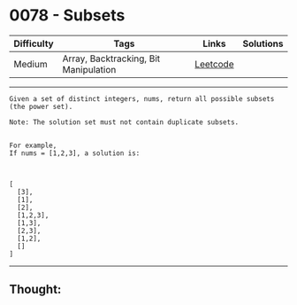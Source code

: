 # 0078 - Subsets

Difficulty  | Tags | Links | Solutions
----------- | ---- | ----- | -----
Medium | Array, Backtracking, Bit Manipulation | [Leetcode](https://leetcode.com/problems/subsets/description/) |


-----------

```
Given a set of distinct integers, nums, return all possible subsets (the power set).

Note: The solution set must not contain duplicate subsets.


For example,
If nums = [1,2,3], a solution is:



[
  [3],
  [1],
  [2],
  [1,2,3],
  [1,3],
  [2,3],
  [1,2],
  []
]
```

-----------

## Thought:
